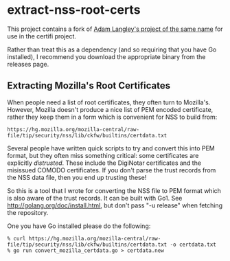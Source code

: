 extract-nss-root-certs
======================

This project contains a fork of
[Adam Langley's project of the same name](https://github.com/agl/extract-nss-root-certs)
for use in the certifi project.

Rather than treat this as a dependency (and so requiring that you have Go
installed), I recommend you download the appropriate binary from the releases
page.

Extracting Mozilla's Root Certificates
--------------------------------------

When people need a list of root certificates, they often turn to Mozilla's. However, Mozilla doesn't produce a nice list of PEM encoded certificate, rather they keep them in a form which is convenient for NSS to build from:

    https://hg.mozilla.org/mozilla-central/raw-file/tip/security/nss/lib/ckfw/builtins/certdata.txt

Several people have written quick scripts to try and convert this into PEM format, but they often miss something critical: some certificates are explicitly _distrusted_. These include the DigiNotar certificates and the misissued COMODO certificates. If you don't parse the trust records from the NSS data file, then you end up trusting these!

So this is a tool that I wrote for converting the NSS file to PEM format which is also aware of the trust records. It can be built with Go1. See http://golang.org/doc/install.html, but don't pass "-u release" when fetching the repository.

One you have Go installed please do the following:

    % curl https://hg.mozilla.org/mozilla-central/raw-file/tip/security/nss/lib/ckfw/builtins/certdata.txt -o certdata.txt
    % go run convert_mozilla_certdata.go > certdata.new
